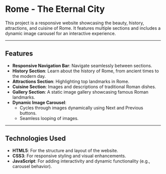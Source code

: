 # Rome - The Eternal City

This project is a responsive website showcasing the beauty, history, attractions, and cuisine of Rome. It features multiple sections and includes a dynamic image carousel for an interactive experience.

---

## Features

- **Responsive Navigation Bar**: Navigate seamlessly between sections.
- **History Section**: Learn about the history of Rome, from ancient times to the modern day.
- **Attractions Section**: Highlighting top landmarks in Rome.
- **Cuisine Section**: Images and descriptions of traditional Roman dishes.
- **Gallery Section**: A static image gallery showcasing famous Roman landmarks.
- **Dynamic Image Carousel**: 
  - Cycles through images dynamically using Next and Previous buttons.
  - Seamless looping of images.

---

## Technologies Used

- **HTML5**: For the structure and layout of the website.
- **CSS3**: For responsive styling and visual enhancements.
- **JavaScript**: For adding interactivity and dynamic functionality (e.g., carousel behavior).